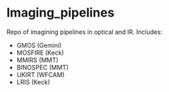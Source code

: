 # Imaging_pipelines

Repo of imagining pipelines in optical and IR. Includes:

- GMOS (Gemini)
- MOSFIRE (Keck)
- MMIRS (MMT)
- BINOSPEC (MMT)
- UKIRT (WFCAM)
- LRIS (Keck)
